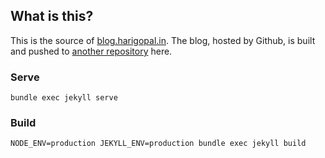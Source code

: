 ## What is this?

This is the source of [blog.harigopal.in](https://blog.harigopal.in). The blog, hosted by Github, is built and pushed to [another repository](https://github.com/harigopal/harigopal.github.io) here.

### Serve

```
bundle exec jekyll serve
```

### Build

```
NODE_ENV=production JEKYLL_ENV=production bundle exec jekyll build
```

